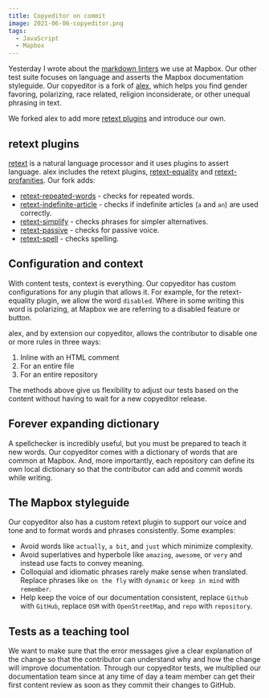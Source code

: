 ```yaml
---
title: Copyeditor on commit
image: 2021-06-06-copyeditor.png
tags:
  - JavaScript
  - Mapbox
---
```


Yesterday I wrote about the [markdown linters](/code/lint-markdown/) we use at Mapbox. Our other test suite focuses on language and asserts the Mapbox documentation styleguide. Our copyeditor is a fork of [alex](https://github.com/get-alex/alex), which helps you find gender favoring, polarizing, race related, religion inconsiderate, or other unequal phrasing in text.

We forked alex to add more [retext plugins](https://github.com/retextjs/retext/blob/main/doc/plugins.md) and introduce our own.

## retext plugins

[retext](https://github.com/retextjs/retext) is a natural language processor and it uses plugins to assert language. alex includes the retext plugins, [retext-equality](https://github.com/retextjs/retext-equality/) and [retext-profanities](https://github.com/retextjs/retext-profanities/). Our fork adds:

- [retext-repeated-words](https://github.com/retextjs/retext-repeated-words/) - checks for repeated words.
- [retext-indefinite-article](https://github.com/retextjs/retext-indefinite-article/) - checks if indefinite articles (`a` and `an`) are used correctly.
- [retext-simplify](https://github.com/retextjs/retext-simplify/) - checks phrases for simpler alternatives.
- [retext-passive](https://github.com/retextjs/retext-passive/) - checks for passive voice.
- [retext-spell](https://github.com/retextjs/retext-spell/) - checks spelling.

## Configuration and context

With content tests, context is everything. Our copyeditor has custom configurations for any plugin that allows it. For example, for the retext-equality plugin, we allow the word `disabled`. Where in some writing this word is polarizing, at Mapbox we are referring to a disabled feature or button.

alex, and by extension our copyeditor, allows the contributor to disable one or more rules in three ways:

1. Inline with an HTML comment
2. For an entire file
3. For an entire repository

The methods above give us flexibility to adjust our tests based on the content without having to wait for a new copyeditor release.

## Forever expanding dictionary

A spellchecker is incredibly useful, but you must be prepared to teach it new words. Our copyeditor comes with a dictionary of words that are common at Mapbox. And, more importantly, each repository can define its own local dictionary so that the contributor can add and commit words while writing.

## The Mapbox styleguide

Our copyeditor also has a custom retext plugin to support our voice and tone and to format words and phrases consistently. Some examples:

- Avoid words like `actually`, `a bit`, and `just` which minimize complexity.
- Avoid superlatives and hyperbole like `amazing`, `awesome`, or `very` and instead use facts to convey meaning.
- Colloquial and idiomatic phrases rarely make sense when translated. Replace phrases like `on the fly` with `dynamic` or `keep in mind` with `remember`.
- Help keep the voice of our documentation consistent, replace `Github` with `GitHub`, replace `OSM` with `OpenStreetMap`, and `repo` with `repository`.

## Tests as a teaching tool

We want to make sure that the error messages give a clear explanation of the change so that the contributor can understand why and how the change will improve documentation. Through our copyeditor tests, we multiplied our documentation team since at any time of day a team member can get their first content review as soon as they commit their changes to GitHub.
